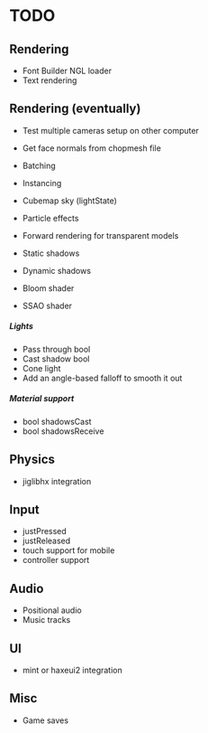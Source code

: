 # TODO
## Rendering
* Font Builder NGL loader
* Text rendering

## Rendering (eventually)
* Test multiple cameras setup on other computer
* Get face normals from chopmesh file
* Batching
* Instancing
* Cubemap sky (lightState)
* Particle effects

* Forward rendering for transparent models
* Static shadows
* Dynamic shadows

* Bloom shader
* SSAO shader

##### Lights
* Pass through bool
* Cast shadow bool
* Cone light
 * Add an angle-based falloff to smooth it out

##### Material support
* bool shadowsCast
* bool shadowsReceive

## Physics
* jiglibhx integration

## Input
* justPressed
* justReleased
* touch support for mobile
* controller support

## Audio
* Positional audio
* Music tracks

## UI
* mint or haxeui2 integration

## Misc
* Game saves
